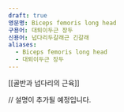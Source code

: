 ```yaml
---
draft: true
영문명: Biceps femoris long head
구용어: 대퇴이두근 장두
신용어: 넙다리두갈래근 긴갈래
aliases:
  - Biceps femoris long head
  - 대퇴이두근 장두
---
```


[[골반과 넙다리의 근육]]

// 설명이 추가될 예정입니다.
